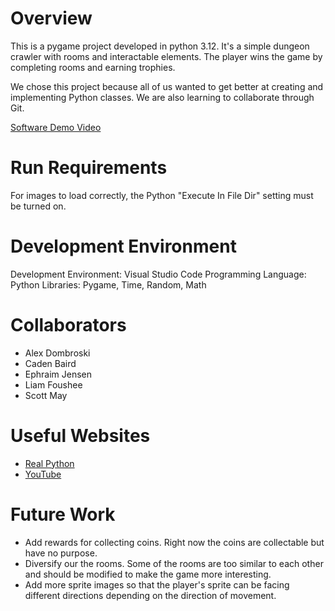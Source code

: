 # Overview

This is a pygame project developed in python 3.12. It's a simple dungeon crawler with rooms and interactable elements. The player wins the game by completing rooms and earning trophies.

We chose this project because all of us wanted to get better at creating and implementing Python classes. We are also learning to collaborate through Git.

[Software Demo Video](http://youtube.link.goes.here)

# Run Requirements

For images to load correctly, the Python "Execute In File Dir" setting must be turned on.

# Development Environment

Development Environment: Visual Studio Code
Programming Language: Python
Libraries: Pygame, Time, Random, Math

# Collaborators

* Alex Dombroski
* Caden Baird
* Ephraim Jensen
* Liam Foushee
* Scott May

# Useful Websites

* [Real Python](https://realpython.com/pygame-a-primer/)
* [YouTube](https://www.youtube.com/)

# Future Work

* Add rewards for collecting coins. Right now the coins are collectable but have no purpose.
* Diversify our the rooms. Some of the rooms are too similar to each other and should be modified to make the game more interesting.
* Add more sprite images so that the player's sprite can be facing different directions depending on the direction of movement.
